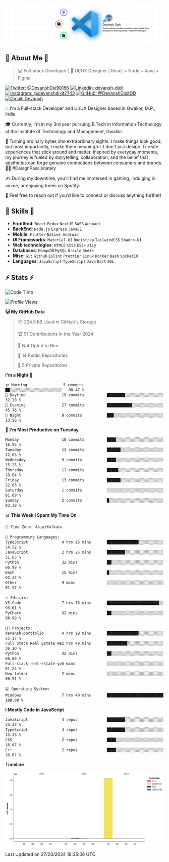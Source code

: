 ![Banner](./Banner.png)

## 👋 About Me 👋

> 💻 Full-stack Developer | 🎨 UI/UX Designer | React + Node + Java + Figma

[![Twitter: @DevanshDix90156](https://img.shields.io/twitter/follow/DevanshDix90156?style=social)](https://twitter.com/DevanshDix90156)
[![Linkedin: devansh-dixit](https://img.shields.io/badge/-Devansh%20Dixit-blue?style=flat-square&logo=Linkedin&logoColor=white&link=https://www.linkedin.com/in/devanshsk/)](https://www.linkedin.com/in/DevanshDixit27/)
[![Instagram: @devanshdixit2743](https://img.shields.io/badge/-devanshdixit2743-E4405F?style=flat-square&logo=instagram&logoColor=white)](https://instagram.com/devanshdixit2743)
[![GitHub: @DevanshDixitDD](https://img.shields.io/github/followers/DevanshDixitDD?label=follow&style=social)](https://github.com/DevanshDixitDD)
[![Gmail: Devansh](https://img.shields.io/badge/Gmail-D14836?style=flat-square&logo=gmail&logoColor=white)](mailto:devanshdixit2743@gmail.com)

💡  I'm a Full-stack Developer and UI/UX Designer based in Gwalior, M.P., India.

🎓  Currently, I'm in my 3rd year pursuing B.Tech in Information Technology at the Institute of Technology and Management, Gwalior.

🌱  Turning ordinary bytes into extraordinary sights. I make things look good, but most importantly, I make them meaningful. I don't just design. I create experiences that stick around and matter. Inspired by everyday moments, my journey is fueled by storytelling, collaboration, and the belief that aesthetics can forge genuine connections between consumers and brands. 🌟✨ #DesignPassionately

✍️  During my downtime, you'll find me immersed in gaming, indulging in anime, or enjoying tunes on Spotify.

💬  Feel free to reach out if you'd like to connect or discuss anything further!

##  🎉 Skills  🎉
- **FrontEnd**: `React` `Redux` `NextJS` `SASS` `Webpack`
- **BackEnd**: `Node.js` `Express` `JavaEE`
- **Mobile**:  `Flutter` `Native Android`
- **UI Frameworks**: `Material-UI` `Bootstrap` `TailwindCSS` `Shadcn-UI`
- **Web technologies**: `HTML5` `CSS3` `ES7+` `a11y`
- **Databases**: `MongoDB` `MySQL` `Oracle` `Redis`
- **Misc**: `Git` `Github` `Eslint` `Prettier` `Linux` `Docker` `Bash` `SocketIO`
- **Languages**: `JavaScript` `TypeScript` `Java` `Dart` `SQL`

## ⚡ Stats ⚡
<!--START_SECTION:waka-->
![Code Time](http://img.shields.io/badge/Code%20Time-67%20hrs%2038%20mins-blue)

![Profile Views](http://img.shields.io/badge/Profile%20Views-0-blue)

**🐱 My GitHub Data** 

> 📦 224.5 kB Used in GitHub's Storage 
 > 
> 🏆 51 Contributions in the Year 2024
 > 
> 🚫 Not Opted to Hire
 > 
> 📜 14 Public Repositories 
 > 
> 🔑 5 Private Repositories 
 > 
**I'm a Night 🦉** 

```text
🌞 Morning                5 commits           ██░░░░░░░░░░░░░░░░░░░░░░░   08.47 % 
🌆 Daytime                19 commits          ████████░░░░░░░░░░░░░░░░░   32.20 % 
🌃 Evening                27 commits          ███████████░░░░░░░░░░░░░░   45.76 % 
🌙 Night                  8 commits           ███░░░░░░░░░░░░░░░░░░░░░░   13.56 % 
```
📅 **I'm Most Productive on Tuesday** 

```text
Monday                   10 commits          ████░░░░░░░░░░░░░░░░░░░░░   16.95 % 
Tuesday                  13 commits          ██████░░░░░░░░░░░░░░░░░░░   22.03 % 
Wednesday                9 commits           ████░░░░░░░░░░░░░░░░░░░░░   15.25 % 
Thursday                 11 commits          █████░░░░░░░░░░░░░░░░░░░░   18.64 % 
Friday                   13 commits          ██████░░░░░░░░░░░░░░░░░░░   22.03 % 
Saturday                 1 commits           ░░░░░░░░░░░░░░░░░░░░░░░░░   01.69 % 
Sunday                   2 commits           █░░░░░░░░░░░░░░░░░░░░░░░░   03.39 % 
```


📊 **This Week I Spent My Time On** 

```text
🕑︎ Time Zone: Asia/Kolkata

💬 Programming Languages: 
TypeScript               4 hrs 16 mins       ██████████████░░░░░░░░░░░   54.52 % 
JavaScript               2 hrs 25 mins       ████████░░░░░░░░░░░░░░░░░   31.05 % 
Python                   32 mins             ██░░░░░░░░░░░░░░░░░░░░░░░   06.99 % 
Bash                     15 mins             █░░░░░░░░░░░░░░░░░░░░░░░░   03.32 % 
Other                    9 mins              ░░░░░░░░░░░░░░░░░░░░░░░░░   01.97 % 

🔥 Editors: 
VS Code                  7 hrs 16 mins       ███████████████████████░░   93.01 % 
PyCharm                  32 mins             ██░░░░░░░░░░░░░░░░░░░░░░░   06.99 % 

🐱‍💻 Projects: 
devansh-portfolio        4 hrs 19 mins       ██████████████░░░░░░░░░░░   55.17 % 
Full Stack Real Estate We2 hrs 49 mins       █████████░░░░░░░░░░░░░░░░   36.10 % 
Python                   32 mins             ██░░░░░░░░░░░░░░░░░░░░░░░   06.86 % 
Full-stack-real-estate-yo5 mins              ░░░░░░░░░░░░░░░░░░░░░░░░░   01.24 % 
New folder               2 mins              ░░░░░░░░░░░░░░░░░░░░░░░░░   00.51 % 

💻 Operating System: 
Windows                  7 hrs 49 mins       █████████████████████████   100.00 % 
```

**I Mostly Code in JavaScript** 

```text
JavaScript               4 repos             ████████░░░░░░░░░░░░░░░░░   33.33 % 
TypeScript               4 repos             ████████░░░░░░░░░░░░░░░░░   33.33 % 
CSS                      2 repos             ████░░░░░░░░░░░░░░░░░░░░░   16.67 % 
C++                      2 repos             ████░░░░░░░░░░░░░░░░░░░░░   16.67 % 
```



**Timeline**

![Lines of Code chart](https://raw.githubusercontent.com/DevanshDixitDD/DevanshDixitDD/main/assets/bar_graph.png)


 Last Updated on 27/03/2024 18:35:06 UTC
<!--END_SECTION:waka-->
